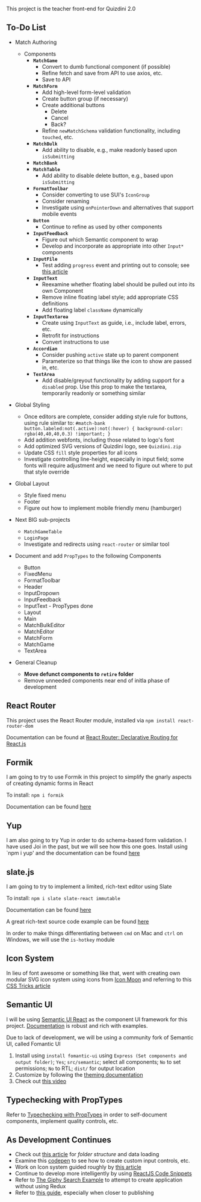 This project is the teacher front-end for Quizdini 2.0

## To-Do List

- Match Authoring
  - Components
    - **`MatchGame`**
      - Convert to dumb functional component (if possible)
      - Refine fetch and save from API to use axios, etc.
      - Save to API
    - **`MatchForm`**
      - Add high-level form-level validation
      - Create button group (if necessary)
      - Create additional buttons
        - Delete
        - Cancel
        - Back?
      - Refine `newMatchSchema` validation functionality, including `touched`, etc.
    - **`MatchBulk`**
      - Add ability to disable, e.g., make readonly based upon `isSubmitting`
    - **`MatchBank`**
    - **`MatchTable`**
      - Add ability to disable delete button, e.g., based upon `isSubmitting`
    - **`FormatToolbar`**
      - Consider converting to use SUI's `IconGroup`
      - Consider renaming
      - Investigate using `onPointerDown` and alternatives that support mobile events
    - **`Button`**
      - Continue to refine as used by other components
    - **`InputFeedback`**
      - Figure out which Semantic component to wrap
      - Develop and incorporate as appropriate into other `Input*` components
    - **`InputFile`**
      - Test adding `progress` event and printing out to console; see [this article](https://stackoverflow.com/questions/16443440/how-to-implement-progress-bar-and-callbacks-with-async-nature-of-the-filereader)
    - **`InputText`**
      - Reexamine whether floating label should be pulled out into its own Component
      - Remove inline floating label style; add appropriate CSS definitions
      - Add floating label `className` dynamically
    - **`InputTextarea`**
      - Create using `InputText` as guide, i.e., include label, errors, etc.
      - Retrofit for instructions
      - Convert instructions to use
    - **`Accordian`**
      - Consider pushing `active` state up to parent component
      - Parameterize so that things like the icon to show are passed in, etc.
    - **`TextArea`**
      - Add disable/greyout functionality by adding support for a `disabled` prop. Use this prop to make the textarea, temporarily readonly or something similar
- Global Styling

  - Once editors are complete, consider adding style rule for buttons, using rule similar to: `#match-bank button.labeled:not(.active):not(:hover) { background-color: rgba(40,40,40,0.3) !important; }`
  - Add addition webfonts, including those related to logo's font
  - Add optimized SVG versions of Quizdini logo, see `Quizdini.zip`
  - Update CSS `fill` style properties for all icons
  - Investigate controlling line-height, especially in input field; some fonts will require adjustment and we need to figure out where to put that style override

- Global Layout

  - Style fixed menu
  - Footer
  - Figure out how to implement mobile friendly menu (hamburger)

- Next BIG sub-projects

  - `MatchGameTable`
  - `LoginPage`
  - Investigate and redirects using `react-router` or similar tool

- Document and add `PropTypes` to the following Components

  - Button
  - FixedMenu
  - FormatToolbar
  - Header
  - InputDropown
  - InputFeedback
  - InputText - PropTypes done
  - Layout
  - Main
  - MatchBulkEditor
  - MatchEditor
  - MatchForm
  - MatchGame
  - TextArea

- General Cleanup
  - **Move defunct components to `retire` folder**
  - Remove unneeded components near end of initla phase of development

## React Router

This project uses the React Router module, installed via `npm install react-router-dom`

Documentation can be found at [React Router: Declarative Routing for React.js](https://reacttraining.com/react-router/)

## Formik

I am going to try to use Formik in this project to simplify the gnarly aspects of creating dynamic forms in React

To install: `npm i formik`

Documentation can be found [here](https://jaredpalmer.com/formik/docs/overview)

## Yup

I am also going to try Yup in order to do schema-based form validation. I have used Joi in the past, but we will see how this one goes. Install using `npm i yup' and the documentation can be found [here](https://www.npmjs.com/package/yup)

## slate.js

I am going to try to implement a limited, rich-text editor using Slate

To install: `npm i slate slate-react immutable`

Documentation can be found [here](https://docs.slatejs.org)

A great rich-text source code example can be found [here](https://github.com/ianstormtaylor/slate/tree/master/examples/rich-text)

In order to make things differentiating between `cmd` on Mac and `ctrl` on Windows, we will use the `is-hotkey` module

## Icon System

In lieu of font awesome or something like that, went with creating own modular SVG icon system using icons from [Icon Moon](https://icomoon.io) and referring to this [CSS Tricks article](https://css-tricks.com/creating-svg-icon-system-react/)

## Semantic UI

I will be using [Semantic UI React](https://react.semantic-ui.com/) as the component UI framework for this project. [Documentation](https://react.semantic-ui.com/) is robust and rich with examples.

Due to lack of development, we will be using a community fork of Semantic UI, called Fomantic UI

1. Install using `install fomantic-ui` using `Express (Set components and output folder)`; `Yes`; `src/semantic`; select all components; `No` to set permissions; `No` to RTL; `dist/` for output location
2. Customize by following the [theming documentation](https://fomantic-ui.com/usage/theming.html)
3. Check out [this video](https://www.youtube.com/watch?v=a9mUH1EWp40)

## Typechecking with PropTypes

Refer to [Typechecking with PropTypes](https://reactjs.org/docs/typechecking-with-proptypes.html) in order to self-document components, implement quality controls, etc.

## As Development Continues

- Check out [this article](https://medium.com/styled-components/component-folder-pattern-ee42df37ec68) for _folder structure_ and data loading
- Examine this [codepen](https://codesandbox.io/s/qJR4ykJk) to see how to create custom input controls, etc.
- Work on Icon system guided roughly by [this article](https://medium.com/@david.gilbertson/icons-as-react-components-de3e33cb8792)
- Continue to develop more intelligently by using [ReactJS Code Snippets](https://www.cheatography.com/mend0za/cheat-sheets/vscode-reactjs-code-snippets/pdf/)
- Refer to [The Giphy Search Example](https://codesandbox.io/s/nxqmqyxld) to attempt to create application without using Redux
- Refer to [this guide](https://kentcdodds.com/blog/learn-react-fundamentals-and-advanced-patterns), especially when closer to publishing
